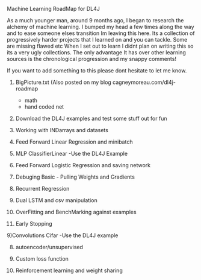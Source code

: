 Machine Learning RoadMap for DL4J

As a much younger man, around 9 months ago, I began to research the alchemy of machine learning.
I bumped my head a few times along the way and to ease someone elses transition Im leaving this here.
Its a collection of progressively harder projects that I learned on and you can tackle. Some are missing flawed etc
When I set out to learn I didnt plan on writing this so its a very ugly collections. The only advantage It has
over other learning sources is the chronological progression and my snappy comments!

If you want to add something to this please dont hesitate to let me know.



1) BigPicture.txt (Also posted on my blog cagneymoreau.com/dl4j-roadmap
    - math
    - hand coded net

2) Download the DL4J examples and test some stuff out for fun

3) Working with INDarrays and datasets

3) Feed Forward Linear Regression and minibatch

4) MLP ClassifierLinear -Use the DL4J Example

3) Feed Forward Logistic Regression and saving network

4) Debuging Basic - Pulling Weights and Gradients

4) Recurrent Regression

5) Dual LSTM and csv manipulation

6) OverFitting and BenchMarking against examples

7) Early Stopping

9)Convolutions Cifar -Use the DL4J example

8) autoencoder/unsupervised

8) Custom loss function

9) Reinforcement learning and weight sharing

